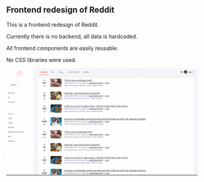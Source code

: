 ## Frontend redesign of Reddit

This is a frontend redesign of Reddit.

Currently there is no backend, all data is hardcoded.

All frontend components are easily reusable.

No CSS libraries were used.

<p align="center">
  <img src="https://github.com/Dev-kris/groupomania/blob/master/demo/demo.png" width="650" title="Kris's portfolio">
  
</p>
